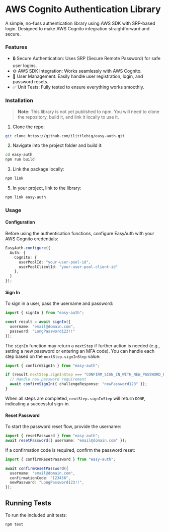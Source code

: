 # AWS Cognito Authentication Library
A simple, no-fuss authentication library using AWS SDK with SRP-based login. Designed to make AWS Cognito integration straightforward and secure.

### Features
-	🔒 Secure Authentication: Uses SRP (Secure Remote Password) for safe user logins.
- ⚙️ AWS SDK Integration: Works seamlessly with AWS Cognito.
- 👤 User Management: Easily handle user registration, login, and password resets.
-	✅ Unit Tests: Fully tested to ensure everything works smoothly.

### Installation
> **Note:** This library is not yet published to npm. You will need to clone the repository, build it, and link it locally to use it.

1. Clone the repo:
```bash
git clone https://github.com/ilittlebig/easy-auth.git
```

2. Navigate into the project folder and build it:
```bash
cd easy-auth
npm run build
```

3. Link the package locally:
```bash
npm link
```

5. In your project, link to the library:
```bash
npm link easy-auth
```

### Usage
#### Configuration
Before using the authentication functions, configure EasyAuth with your AWS Cognito credentials:
```ts
EasyAuth.configure({
  Auth: {
    Cognito: {
      userPoolId: "your-user-pool-id",
      userPoolClientId: "your-user-pool-client-id"
    },
  }
});
```

#### Sign In
To sign in a user, pass the username and password:
```ts
import { signIn } from "easy-auth";

const result = await signIn({
  username: "email@domain.com",
  password: "LongPassword123!!"
});
```
The `signIn` function may return a `nextStep` if further action is needed (e.g., setting a new password or entering an MFA code). You can handle each step based on the `nextStep.signInStep` value:
```ts
import { confirmSignIn } from "easy-auth";

if (result.nextStep.signInStep === "CONFIRM_SIGN_IN_WITH_NEW_PASSWORD_REQUIRED") {
  // Handle new password requirement
  await confirmSignIn({ challengeResponse: "newPassword123" });
}
```
When all steps are completed, `nextStep.signInStep` will return `DONE`, indicating a successful sign-in.

#### Reset Password
To start the password reset flow, provide the username:
```ts
import { resetPassword } from "easy-auth";
await resetPassword({ username: "email@domain.com" });
```
If a confirmation code is required, confirm the password reset:
```ts
import { confirmResetPassword } from "easy-auth";

await confirmResetPassword({
  username: "email@domain.com",
  confirmationCode: "123456",
  newPassword: "LongPassword123!!",
});
```

## Running Tests
To run the included unit tests:
```bash
npm test
```
